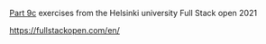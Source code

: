 [Part 9c](https://fullstackopen.com/en/part9/typing_the_express_app) exercises from the Helsinki university Full Stack open 2021
 
 https://fullstackopen.com/en/
